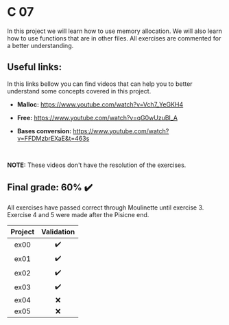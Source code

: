 # C 07

In this project we will learn how to use memory allocation. We will also learn how to use functions that are in other files. All exercises are commented for a better understanding.


## Useful links:
In this links bellow you can find videos that can help you to better understand some concepts covered in this project.
<br>

* **Malloc:** https://www.youtube.com/watch?v=Vch7_YeGKH4

* **Free:** https://www.youtube.com/watch?v=qG0wUzuBI_A

* **Bases conversion:** https://www.youtube.com/watch?v=FFDMzbrEXaE&t=463s
<br>

**NOTE:** These videos don't have the resolution of the exercises.

## Final grade: 60% :heavy_check_mark:
All exercises have passed correct through Moulinette until exercise 3. Exercise 4 and 5 were made after the Pisicne end.

| Project | Validation |
|:----:|:------------------:|
| ex00 | :heavy_check_mark: |
| ex01 | :heavy_check_mark: |
| ex02 | :heavy_check_mark: |
| ex03 | :heavy_check_mark: |
| ex04 | :x: |
| ex05 | :x: |